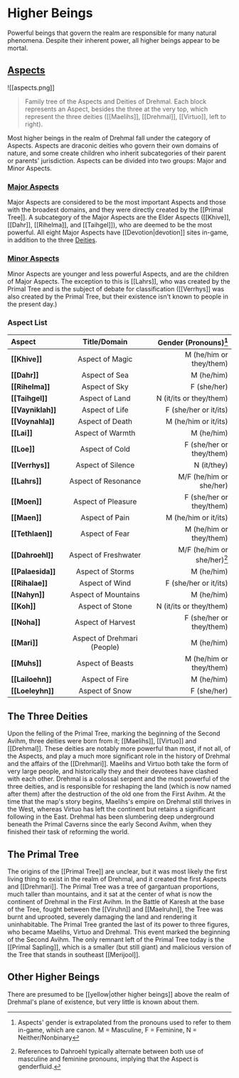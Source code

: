 # Higher Beings

Powerful beings that govern the realm are responsible for many natural phenomena. Despite their inherent power, all higher beings appear to be mortal.

## [Aspects](/Lore/Higher_Beings/Aspects/)

![[aspects.png]]
> Family tree of the Aspects and Deities of Drehmal. Each block represents an Aspect, besides the three at the very top, which represent the three deities ([[Maelihs]], [[Drehmal]], [[Virtuo]], left to right).

Most higher beings in the realm of Drehmal fall under the category of Aspects. Aspects are draconic deities who govern their own domains of nature, and some create children who inherit subcategories of their parent or parents' jurisdiction. Aspects can be divided into two groups: Major and Minor Aspects.

### [Major Aspects](/Lore/Higher_Beings/Aspects/Major_Aspects/)

Major Aspects are considered to be the most important Aspects and those with the broadest domains, and they were directly created by the [[Primal Tree]]. A subcategory of the Major Aspects are the Elder Aspects ([[Khive]], [[Dahr]], [[Rihelma]], and [[Taihgel]]), who are deemed to be the most powerful. All eight Major Aspects have [[Devotion|devotion]] sites in-game, in addition to the three [Deities](/Lore/Higher_Beings/Deities/).

### [Minor Aspects](/Lore/Higher_Beings/Aspects/Minor_Aspects/)

Minor Aspects are younger and less powerful Aspects, and are the children of Major Aspects. The exception to this is [[Lahrs]], who was created by the Primal Tree and is the subject of debate for classification ([[Verrhys]] was also created by the Primal Tree, but their existence isn't known to people in the present day.)

### Aspect List

| **Aspect**        | **Title/Domain**     |  **Gender (Pronouns)**[^1]  |
|:------------------|:--------------------:|----------------------------:|
| **[[Khive]]**     | Aspect of Magic      | M (he/him or they/them)     |
| **[[Dahr]]**      | Aspect of Sea        | M (he/him)                  |
| **[[Rihelma]]**   | Aspect of Sky        | F (she/her)                 |
| **[[Taihgel]]**   | Aspect of Land       | N (it/its or they/them)     |
| **[[Vayniklah]]** | Aspect of Life       | F (she/her or it/its)       |
| **[[Voynahla]]**  | Aspect of Death      | M (he/him or it/its)        |
| **[[Lai]]**       | Aspect of Warmth     | M (he/him)                  |
| **[[Loe]]**       | Aspect of Cold       | F (she/her or they/them)    |
| **[[Verrhys]]**   | Aspect of Silence    | N (it/they)                 |
| **[[Lahrs]]**     | Aspect of Resonance  | M/F (he/him or she/her)     |
| **[[Moen]]**      | Aspect of Pleasure   | F (she/her or they/them)    |
| **[[Maen]]**      | Aspect of Pain       | M (he/him or it/its)        |
| **[[Tethlaen]]**  | Aspect of Fear       | M (he/him or they/them)     |
| **[[Dahroehl]]**  | Aspect of Freshwater | M/F (he/him or she/her)[^2] |
| **[[Palaesida]]** | Aspect of Storms     | M (he/him)                  |
| **[[Rihalae]]**   | Aspect of Wind       | F (she/her or it/its)       |
| **[[Nahyn]]**     | Aspect of Mountains  | M (he/him)                  |
| **[[Koh]]**       | Aspect of Stone      | N (it/its or they/them)     |
| **[[Noha]]**      | Aspect of Harvest    | F (she/her or they/them)    |
| **[[Mari]]**      | Aspect of Drehmari (People)   | M (he/him)         |
| **[[Muhs]]**      | Aspect of Beasts     | M (he/him or they/them)     |
| **[[Lailoehn]]**  | Aspect of Fire       | M (he/him)                  |
| **[[Loeleyhn]]**  | Aspect of Snow       | F (she/her)                 |

## The Three Deities

Upon the felling of the Primal Tree, marking the beginning of the Second Avihm, three deities were born from it; [[Maelihs]], [[Virtuo]] and [[Drehmal]]. These deities are notably more powerful than most, if not all, of the Aspects, and play a much more significant role in the history of Drehmal and the affairs of the [[Drehmari]]. Maelihs and Virtuo both take the form of very large people, and historically they and their devotees have clashed with each other. Drehmal is a colossal serpent and the most powerful of the three deities, and is responsible for reshaping the land (which is now named after them) after the destruction of the old one from the First Avihm. At the time that the map's story begins, Maelihs's empire on Drehmal still thrives in the West, whereas Virtuo has left the continent but retains a significant following in the East. Drehmal has been slumbering deep underground beneath the Primal Caverns since the early Second Avihm, when they finished their task of reforming the world.

## The Primal Tree

The origins of the [[Primal Tree]] are unclear, but it was most likely the first living thing to exist in the realm of Drehmal, and it created the first Aspects and [[Drehmari]]. The Primal Tree was a tree of gargantuan proportions, much taller than mountains, and it sat at the center of what is now the continent of Drehmal in the First Avihm. In the Battle of Karesh at the base of the Tree, fought between the [[Viruhn]] and [[Maelruhn]], the Tree was burnt and uprooted, severely damaging the land and rendering it uninhabitable. The Primal Tree granted the last of its power to three figures, who became Maelihs, Virtuo and Drehmal. This event marked the beginning of the Second Avihm. The only remnant left of the Primal Tree today is the [[Primal Sapling]], which is a smaller (but still giant) and malicious version of the Tree that stands in southeast [[Merijool]].

## Other Higher Beings

There are presumed to be [[yellow|other higher beings]] above the realm of Drehmal's plane of existence, but very little is known about them.


[^1]: Aspects' gender is extrapolated from the pronouns used to refer to them in-game, which are canon. M = Masculine, F = Feminine, N = Neither/Nonbinary
[^2]: References to Dahroehl typically alternate between both use of masculine and feminine pronouns, implying that the Aspect is genderfluid.